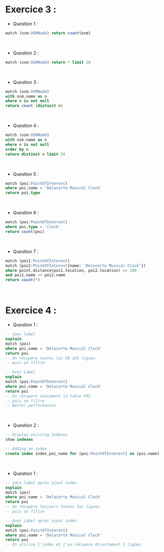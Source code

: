 # Exercice 3 :

- Question 1 : 

```sql
match (osm:OSMNode) return count(osm) 
```
</br>

- Question 2 : 

```sql
match (osm:OSMNode) return * limit 50
```

</br>

- Question 3 : 

```sql
match (osm:OSMNode) 
with osm.name as n  
where n is not null 
return count (distinct n)
```

</br>

- Question 4 : 

```sql
match (osm:OSMNode) 
with osm.name as n  
where n is not null
order by n
return distinct n limit 50
```

</br>

- Question 5 : 

```sql
match (poi:PointOfInterest)
where poi.name = 'Delacorte Musical Clock'
return poi.type
```

</br>

- Question 6 : 

```sql
match (poi:PointOfInterest)
where poi.type = 'clock'
return count(poi)
```

</br>

- Question 7 : 

```sql
match (poi1:PointOfInterest)
match (poi2:PointOfInterest{name: 'Delacorte Musical Clock'})
where point.distance(poi1.location, poi2.location) <= 200
and poi1.name <> poi2.name
return count(*)
```

</br>

# Exercice 4 :

- Question 1 : 

```sql
-- Sans label
explain
match (poi)
where poi.name = 'Delacorte Musical Clock'
return poi
-- On récupère toutes les 69 165 lignes
-- puis on filtre

-- Avec Label
explain
match (poi:PointOfInterest)
where poi.name = 'Delacorte Musical Clock'
return poi
-- On récupère seulement la table POI
-- puis on filtre
-- Better performances
```

</br>

- Question 2 : 

```sql
-- Display existing indexes
show indexes

-- Adding an index
create index index_poi_name for (poi:PointOfInterest) on (poi.name)
```

</br>

- Question 1 : 

```sql
-- Sans label après ajout index
explain
match (poi)
where poi.name = 'Delacorte Musical Clock'
return poi
-- On récupère toujours toutes les lignes
-- puis on filtre

-- Avec Label après ajout index
explain
match (poi:PointOfInterest)
where poi.name = 'Delacorte Musical Clock'
return poi
-- On utilise l'index et l'on récupère directement 2 lignes
```